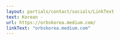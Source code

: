 ```yaml
---
layout: partials/contact/socials/LinkText
text: Korean -
url: https://orbskorea.medium.com/
linkText: "orbskorea.medium.com"
---
```


